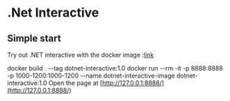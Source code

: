 # .Net Interactive

## Simple start

Try out .NET interactive with the docker image :[link](https://github.com/dotnet/interactive/tree/main/samples/docker-image)

docker build . --tag dotnet-interactive:1.0
docker run --rm -it -p 8888:8888 -p 1000-1200:1000-1200  --name dotnet-interactive-image dotnet-interactive:1.0
Open the page at [http://127.0.0.1:8888/](http://127.0.0.1:8888/)